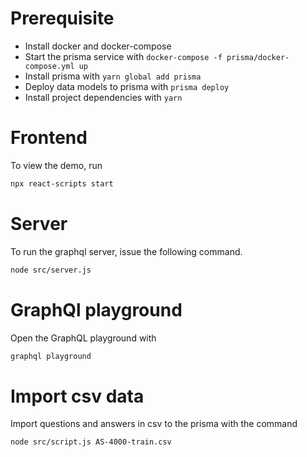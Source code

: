 # Prerequisite
* Install docker and docker-compose
* Start the prisma service with
`docker-compose -f prisma/docker-compose.yml up`
* Install prisma with
`yarn global add prisma`
* Deploy data models to prisma with `prisma deploy`
* Install project dependencies with `yarn`

# Frontend
To view the demo, run
```bash
npx react-scripts start
```

# Server
To run the graphql server, issue the following command.
```bash
node src/server.js
```

# GraphQl playground
Open the GraphQL playground with
```bash
graphql playground
```

# Import csv data
Import questions and answers in csv to the prisma with the command
```bash
node src/script.js AS-4000-train.csv
```
